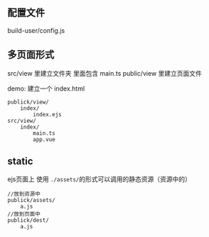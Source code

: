 ## 配置文件

build-user/config.js

## 多页面形式

src/view 里建立文件夹 里面包含 main.ts
public/view 里建立页面文件 

demo:
建立一个 index.html
```
publick/view/
    index/
        index.ejs
src/view/
    index/
        main.ts
        app.vue
```
## static

ejs页面上 使用 `./assets/`的形式可以调用的静态资源（资源中的）

```
//放到资源中
publick/assets/
    a.js
//放到页面中
publick/dest/
    a.js
```
